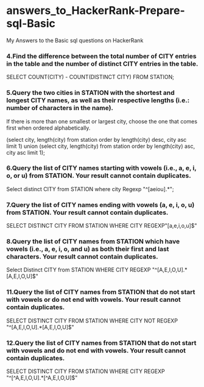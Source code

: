 # answers_to_HackerRank-Prepare-sql-Basic
My Answers to the Basic sql questions on HackerRank
### 4.Find the difference between the total number of CITY entries in the table and the number of distinct CITY entries in the table.

SELECT COUNT(CITY) - COUNT(DISTINCT CITY) FROM STATION;

### 5.Query the two cities in STATION with the shortest and longest CITY names, as well as their respective lengths (i.e.: number of characters in the name). 
If there is more than one smallest or largest city, choose the one that comes first when ordered alphabetically.

(select city, length(city) from station order by length(city) desc, city asc limit 1)
union
(select city, length(city) from station order by length(city) asc, city asc limit 1);

### 6.Query the list of CITY names starting with vowels (i.e., a, e, i, o, or u) from STATION. Your result cannot contain duplicates.

Select distinct CITY
from STATION
where city Regexp "^[aeiou].*";

### 7.Query the list of CITY names ending with vowels (a, e, i, o, u) from STATION. Your result cannot contain duplicates.

SELECT DISTINCT CITY 
FROM STATION
WHERE CITY REGEXP"[a,e,i,o,u]$"

### 8.Query the list of CITY names from STATION which have vowels (i.e., a, e, i, o, and u) as both their first and last characters. Your result cannot contain duplicates.

Select Distinct CITY
from STATION
WHERE CITY REGEXP "^[A,E,I,O,U].*[A,E,I,O,U]$"

### 11.Query the list of CITY names from STATION that do not start with vowels or do not end with vowels. Your result cannot contain duplicates.

SELECT DISTINCT CITY
FROM STATION 
WHERE CITY NOT REGEXP "^[A,E,I,O,U].*[A,E,I,O,U]$" 

### 12.Query the list of CITY names from STATION that do not start with vowels and do not end with vowels. Your result cannot contain duplicates.

SELECT DISTINCT CITY
FROM STATION
WHERE CITY REGEXP "^[^A,E,I,O,U].*[^A,E,I,O,U]$"
